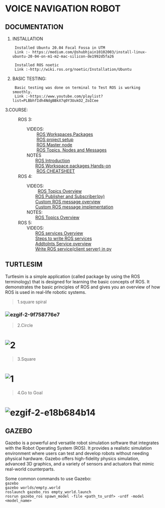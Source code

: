 #  **VOICE NAVIGATION ROBOT**
## DOCUMENTATION

1. INSTALLATION

        Installed Ubuntu 20.04 Focal Fossa in UTM
        Link :- https://medium.com/@shubhjain10102003/install-linux-ubuntu-20-04-on-m1-m2-mac-silicon-de1992d5fa26

        Installed ROS noetic 
        Link :-http://wiki.ros.org/noetic/Installation/Ubuntu

2. BASIC TESTING:
 
        Basic testing was done on terminal to Test ROS is working smoothly.
        Link :-https://www.youtube.com/playlist?list=PLBbhfIdh4NdgBBkX7q0Y3UukO2_ZoICee

3.COURSE:

&emsp;&emsp;&emsp;ROS 3:

&emsp;&emsp;&emsp;&emsp;&emsp;VIDEOS:<br>
     &emsp;&emsp;&emsp;&emsp; &emsp;&emsp;&emsp;[ROS Workspaces,Packages](https://drive.google.com/file/d/16arajHlpuz45c9tp-KZZJxwJzCaUP2X6/view?usp=share_link)<br>
     &emsp;&emsp; &emsp;&emsp;&emsp;&emsp;&emsp;[ROS project setup](https://drive.google.com/file/d/16kLgYUu4tApYAAiKzPZYJHJa5OD0TrR-/view?usp=share_link)<br>
     &emsp;&emsp; &emsp;&emsp;&emsp;&emsp;&emsp;[ROS Master node](https://drive.google.com/file/d/174kcXmI5nHjqsf2ohDChGMS6xVTwQLjv/view?usp=share_link)<br>
     &emsp;&emsp; &emsp;&emsp;&emsp;&emsp;&emsp;[ROS Topics, Nodes and Messages](https://drive.google.com/file/d/16jzNSmNnTNBMPIRgMePUHBfEfUu71Jx1/view?usp=share_link)<br>
&emsp;&emsp;&emsp;&emsp;&emsp;NOTES<br>
      &emsp;&emsp;&emsp;&emsp;&emsp;&emsp;&emsp;[ROS Introduction](https://drive.google.com/file/d/16tqw6oTMrMNMMMsyYxTZE08oAqEhP-7p/view?usp=share_link)<br>
      &emsp;&emsp;&emsp;&emsp;&emsp;&emsp;&emsp;[ROS Workspace,packages Hands-on](https://drive.google.com/file/d/16wwRytKaXQ8aKdojUZgnNMm5mKh8wCo2/view?usp=share_link)<br>
     &emsp;&emsp; &emsp;&emsp;&emsp;&emsp;&emsp;[ROS CHEATSHEET](https://drive.google.com/file/d/17MFJ-NKVKUqZx4xRitgDs9d6O6kmf67w/view?usp=share_link)<br>
&emsp;&emsp;&emsp;ROS 4: <br>    

&emsp;&emsp;&emsp;&emsp;&emsp;VIDEOS:<br>
	&emsp;&emsp; &emsp;&emsp; &emsp;&emsp;&emsp;[ROS Topics Overview](https://drive.google.com/file/d/195uN7c3Y9S0L_gRRVhEM2x9qv__aFNNR/view?usp=share_link)<br>
  	&emsp;&emsp;&emsp;&emsp;&emsp;&emsp;&emsp;[ROS Publisher and Subscriber(py)](https://drive.google.com/file/d/19B304EAoba_53vn6QR_O0YTIEWvRBpka/view?usp=share_link)<br>
   &emsp;&emsp;&emsp;&emsp;&emsp;&emsp;&emsp;[Custom ROS message overview](https://drive.google.com/file/d/18eonQyxuMJgFkWrSKUlkvLlfxCcoYiQh/view?usp=sharing)<br>
   &emsp;&emsp;&emsp;&emsp;&emsp;&emsp;&emsp;[Custom ROS message implementation](https://drive.google.com/file/d/193iD7SGK1VvgPBU8PYUWw4GsDXrXSu4P/view?usp=share_link)<br>
	&emsp;&emsp;&emsp;&emsp;&emsp;NOTES:<br>
	&emsp;&emsp;&emsp;&emsp;&emsp;&emsp;&emsp;[ROS Topics Overview](https://drive.google.com/file/d/19jRRXKnYizvbVNM_E_FqF6vq-x1as-73/view?usp=sharing)<br>
&emsp;&emsp;&emsp;ROS 5:<br>
&emsp;&emsp;&emsp;&emsp;&emsp;VIDEOS:<br>
&emsp;&emsp;&emsp;&emsp;&emsp;&emsp;&emsp;[ROS services Overview](https://drive.google.com/file/d/1AyahEUkNFmObdqmaI-4TxNk9A6b27Aqo/view?usp=share_link)<br>
&emsp;&emsp;&emsp;&emsp;&emsp;&emsp;&emsp;[Steps to write ROS services](https://drive.google.com/file/d/1BDGUsGPwJlKBRMZ8mepC4LIIPVQ1L0vm/view?usp=share_link)<br>
&emsp;&emsp;&emsp;&emsp;&emsp;&emsp;&emsp;[AddtoInts Service overview](https://drive.google.com/file/d/1Bk-ISQ0zkoIwHVZRsEfuf5a55cQZD9MG/view?usp=share_link)<br>
&emsp;&emsp;&emsp;&emsp;&emsp;&emsp;&emsp;[Write ROS service(client server) in py ](https://drive.google.com/file/d/1AUl677fN7rfgf7HB4zuroKpfpuiI7UCJ/view?usp=share_link)<br>


              

	     




##  TURTLESIM
Turtlesim is a simple application (called package by using the ROS terminology) that is designed for learning the basic concepts of ROS. It demonstrates the basic principles of ROS and gives you an overview of how ROS is used in real-life robotic systems.

> 1.square spiral
### ![ezgif-2-9f758776e7](https://github.com/sangwan7gaurav/Voice_Navigation/assets/138971930/e48e4f3d-5b82-48fc-820c-ffeda10232f2) 
> 2.Circle
# ![2](https://github.com/sangwan7gaurav/Voice_Navigation/assets/138971930/afdc9c2d-79d7-4569-9bac-3cb6f46373ac)
> 3.Square
# ![1](https://github.com/sangwan7gaurav/Voice_Navigation/assets/138971930/4d06d620-a81b-4201-8106-b02912b38383)
> 4.Go to Goal
# ![ezgif-2-e18b684b14](https://github.com/sangwan7gaurav/Voice_Navigation/assets/138971930/97559c15-b698-4bae-aaad-434488b60987)

## GAZEBO
Gazebo is a powerful and versatile robot simulation software that integrates with the Robot Operating System (ROS). It provides a realistic simulation environment where users can test and develop robots without needing physical hardware. Gazebo offers high-fidelity physics simulation, advanced 3D graphics, and a variety of sensors and actuators that mimic real-world counterparts.

Some common commands to use Gazebo:<br>
```gazebo``` <br> ```gazebo worlds/empty.world``` <br>```roslaunch gazebo_ros empty_world.launch ```<br>```rosrun gazebo_ros spawn_model -file <path_to_urdf> -urdf -model <model_name>```






